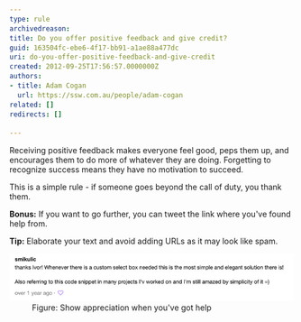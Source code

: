```yaml
---
type: rule
archivedreason: 
title: Do you offer positive feedback and give credit?
guid: 163504fc-ebe6-4f17-bb91-a1ae88a477dc
uri: do-you-offer-positive-feedback-and-give-credit
created: 2012-09-25T17:56:57.0000000Z
authors:
- title: Adam Cogan
  url: https://ssw.com.au/people/adam-cogan
related: []
redirects: []

---
```


Receiving positive feedback makes everyone feel good, peps them up, and encourages them to do more of whatever they are doing.
Forgetting to recognize success                     means they have no motivation to succeed.

<!--endintro-->

This is a simple rule - if someone goes beyond the call of duty, you thank them.

**Bonus:** If you want to go further, you can tweet the link where you've found help from.

**Tip:** Elaborate your text and avoid adding URLs as it may look like spam.
<dl class="image"><dt>
      <img src="GoodJob.jpg" alt="GoodJob.jpg">
   </dt><dd>Figure: Show appreciation when you've got help<br></dd></dl>
